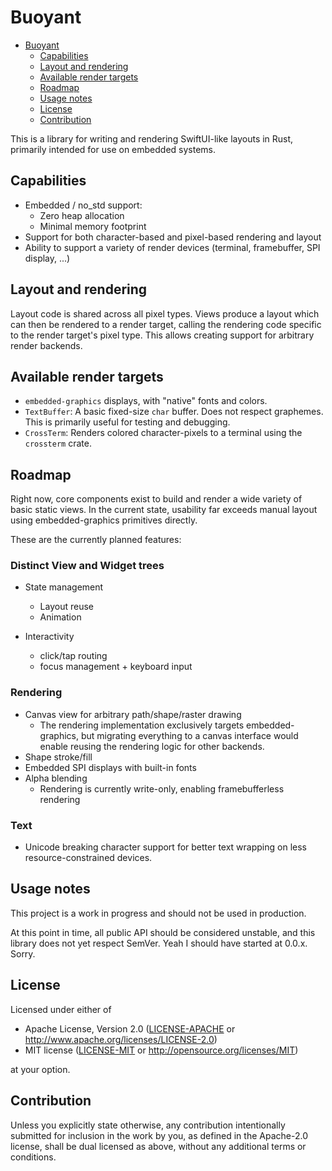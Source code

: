 # Buoyant

<!--toc:start-->
- [Buoyant](#buoyant)
  - [Capabilities](#capabilities)
  - [Layout and rendering](#layout-and-rendering)
  - [Available render targets](#available-render-targets)
  - [Roadmap](#roadmap)
  - [Usage notes](#usage-notes)
  - [License](#license)
  - [Contribution](#contribution)
<!--toc:end-->

This is a library for writing and rendering SwiftUI-like layouts in Rust,
primarily intended for use on embedded systems.

## Capabilities

- Embedded / no_std support:
  - Zero heap allocation
  - Minimal memory footprint
- Support for both character-based and pixel-based rendering and layout
- Ability to support a variety of render devices (terminal,
  framebuffer, SPI display, ...)

## Layout and rendering

Layout code is shared across all pixel types. Views produce a layout
which can then be rendered to a render target, calling the rendering code
specific to the render target's pixel type. This allows creating support for
arbitrary render backends.

## Available render targets

- `embedded-graphics` displays, with "native" fonts and colors.
- `TextBuffer`: A basic fixed-size `char` buffer. Does not respect graphemes.
  This is primarily useful for testing and debugging.
- `CrossTerm`: Renders colored character-pixels to a terminal using
  the `crossterm` crate.

## Roadmap

Right now, core components exist to build and render a wide variety of
basic static views. In the current state, usability far exceeds manual
layout using embedded-graphics primitives directly.

These are the currently planned features:

### Distinct View and Widget trees

- State management
  - Layout reuse
  - Animation

- Interactivity
  - click/tap routing
  - focus management + keyboard input

### Rendering

- Canvas view for arbitrary path/shape/raster drawing
  - The rendering implementation exclusively targets embedded-graphics,
    but migrating everything to a canvas interface would enable reusing
    the rendering logic for other backends.
- Shape stroke/fill
- Embedded SPI displays with built-in fonts
- Alpha blending
  - Rendering is currently write-only, enabling framebufferless rendering

### Text

- Unicode breaking character support for better text wrapping on
  less resource-constrained devices.

## Usage notes

This project is a work in progress and should not be used in production.

At this point in time, all public API should be considered unstable,
and this library does not yet respect SemVer. Yeah I should have
started at 0.0.x. Sorry.

## License

Licensed under either of

- Apache License, Version 2.0
  ([LICENSE-APACHE](LICENSE-APACHE) or <http://www.apache.org/licenses/LICENSE-2.0>)
- MIT license
  ([LICENSE-MIT](LICENSE-MIT) or <http://opensource.org/licenses/MIT>)

at your option.

## Contribution

Unless you explicitly state otherwise, any contribution intentionally submitted
for inclusion in the work by you, as defined in the Apache-2.0 license, shall be
dual licensed as above, without any additional terms or conditions.
